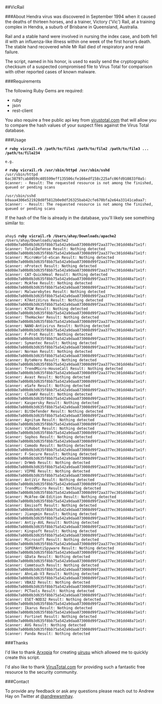 ##VicRail

###About
Hendra virus was discovered in September 1994 when it caused the deaths of thirteen horses, and a trainer, Victory ('Vic') Rail, at a training complex in Hendra, a suburb of Brisbane in Queensland, Australia.

Rail and a stable hand were involved in nursing the index case, and both fell ill with an influenza-like illness within one week of the first horse’s death. The stable hand recovered while Mr Rail died of respiratory and renal failure.

The script, named in his honor, is used to easily send the cryptographic checksum of a suspected compromised file to Virus Total for comparison with other reported cases of known malware.

###Requirements

The following Ruby Gems are required:
<ul>
<li>ruby</li>
<li>json</li>
<li>rest-client</li>
</ul>

You also require a free public api key from <a href="http://www.virustotal.com" target="_blank">virustotal.com</a> that will allow you to compare the hash values of your suspect files against the Virus Total database.

###Usage

<pre><code># <b>ruby vicrail.rb /path/to/file1 /path/to/file2 /path/to/file3 ... /path/to/file234</b>

e.g.

# <b>ruby vicrail.rb /usr/sbin/httpd /usr/sbin/sshd</b>
/usr/sbin/httpd
6ac38797cab8059c405599eff135506cfe166edf158c225afc06fd910833f0a5: Scanner: - Result: The requested resource is not among the finished, queued or pending scans

/usr/sbin/sshd
b9aaa4306e521928d8f5812b0e0df26325bab42cfe670bfa2e64a33141ca0aa7: Scanner: - Result: The requested resource is not among the finished, queued or pending scans
</code></pre>

If the hash of the file is already in the database, you'll likely see something similar to:
<pre><code>
ahay$ <b>ruby vicrail.rb /Users/ahay/Downloads/apache2</b> 
/Users/ahay/Downloads/apache2
e8d08e7a00b0b3d635f8bb75a542a9daa873008d99f2aa377ec301dd48a71e1f: Scanner: TotalDefense Result: Nothing detected
e8d08e7a00b0b3d635f8bb75a542a9daa873008d99f2aa377ec301dd48a71e1f: Scanner: MicroWorld-eScan Result: Nothing detected
e8d08e7a00b0b3d635f8bb75a542a9daa873008d99f2aa377ec301dd48a71e1f: Scanner: nProtect Result: Nothing detected
e8d08e7a00b0b3d635f8bb75a542a9daa873008d99f2aa377ec301dd48a71e1f: Scanner: CAT-QuickHeal Result: Nothing detected
e8d08e7a00b0b3d635f8bb75a542a9daa873008d99f2aa377ec301dd48a71e1f: Scanner: McAfee Result: Nothing detected
e8d08e7a00b0b3d635f8bb75a542a9daa873008d99f2aa377ec301dd48a71e1f: Scanner: Malwarebytes Result: Nothing detected
e8d08e7a00b0b3d635f8bb75a542a9daa873008d99f2aa377ec301dd48a71e1f: Scanner: K7AntiVirus Result: Nothing detected
e8d08e7a00b0b3d635f8bb75a542a9daa873008d99f2aa377ec301dd48a71e1f: Scanner: K7GW Result: Nothing detected
e8d08e7a00b0b3d635f8bb75a542a9daa873008d99f2aa377ec301dd48a71e1f: Scanner: TheHacker Result: Nothing detected
e8d08e7a00b0b3d635f8bb75a542a9daa873008d99f2aa377ec301dd48a71e1f: Scanner: NANO-Antivirus Result: Nothing detected
e8d08e7a00b0b3d635f8bb75a542a9daa873008d99f2aa377ec301dd48a71e1f: Scanner: F-Prot Result: Nothing detected
e8d08e7a00b0b3d635f8bb75a542a9daa873008d99f2aa377ec301dd48a71e1f: Scanner: Symantec Result: Nothing detected
e8d08e7a00b0b3d635f8bb75a542a9daa873008d99f2aa377ec301dd48a71e1f: Scanner: Norman Result: Nothing detected
e8d08e7a00b0b3d635f8bb75a542a9daa873008d99f2aa377ec301dd48a71e1f: Scanner: ByteHero Result: Nothing detected
e8d08e7a00b0b3d635f8bb75a542a9daa873008d99f2aa377ec301dd48a71e1f: Scanner: TrendMicro-HouseCall Result: Nothing detected
e8d08e7a00b0b3d635f8bb75a542a9daa873008d99f2aa377ec301dd48a71e1f: Scanner: Avast Result: Nothing detected
e8d08e7a00b0b3d635f8bb75a542a9daa873008d99f2aa377ec301dd48a71e1f: Scanner: eSafe Result: Nothing detected
e8d08e7a00b0b3d635f8bb75a542a9daa873008d99f2aa377ec301dd48a71e1f: Scanner: ClamAV Result: Nothing detected
e8d08e7a00b0b3d635f8bb75a542a9daa873008d99f2aa377ec301dd48a71e1f: Scanner: Kaspersky Result: Nothing detected
e8d08e7a00b0b3d635f8bb75a542a9daa873008d99f2aa377ec301dd48a71e1f: Scanner: BitDefender Result: Nothing detected
e8d08e7a00b0b3d635f8bb75a542a9daa873008d99f2aa377ec301dd48a71e1f: Scanner: Agnitum Result: Nothing detected
e8d08e7a00b0b3d635f8bb75a542a9daa873008d99f2aa377ec301dd48a71e1f: Scanner: ViRobot Result: Nothing detected
e8d08e7a00b0b3d635f8bb75a542a9daa873008d99f2aa377ec301dd48a71e1f: Scanner: Sophos Result: Nothing detected
e8d08e7a00b0b3d635f8bb75a542a9daa873008d99f2aa377ec301dd48a71e1f: Scanner: Comodo Result: Nothing detected
e8d08e7a00b0b3d635f8bb75a542a9daa873008d99f2aa377ec301dd48a71e1f: Scanner: F-Secure Result: Nothing detected
e8d08e7a00b0b3d635f8bb75a542a9daa873008d99f2aa377ec301dd48a71e1f: Scanner: DrWeb Result: Nothing detected
e8d08e7a00b0b3d635f8bb75a542a9daa873008d99f2aa377ec301dd48a71e1f: Scanner: VIPRE Result: Nothing detected
e8d08e7a00b0b3d635f8bb75a542a9daa873008d99f2aa377ec301dd48a71e1f: Scanner: AntiVir Result: Nothing detected
e8d08e7a00b0b3d635f8bb75a542a9daa873008d99f2aa377ec301dd48a71e1f: Scanner: TrendMicro Result: Nothing detected
e8d08e7a00b0b3d635f8bb75a542a9daa873008d99f2aa377ec301dd48a71e1f: Scanner: McAfee-GW-Edition Result: Nothing detected
e8d08e7a00b0b3d635f8bb75a542a9daa873008d99f2aa377ec301dd48a71e1f: Scanner: Emsisoft Result: Nothing detected
e8d08e7a00b0b3d635f8bb75a542a9daa873008d99f2aa377ec301dd48a71e1f: Scanner: Jiangmin Result: Nothing detected
e8d08e7a00b0b3d635f8bb75a542a9daa873008d99f2aa377ec301dd48a71e1f: Scanner: Antiy-AVL Result: Nothing detected
e8d08e7a00b0b3d635f8bb75a542a9daa873008d99f2aa377ec301dd48a71e1f: Scanner: Kingsoft Result: Nothing detected
e8d08e7a00b0b3d635f8bb75a542a9daa873008d99f2aa377ec301dd48a71e1f: Scanner: Microsoft Result: Nothing detected
e8d08e7a00b0b3d635f8bb75a542a9daa873008d99f2aa377ec301dd48a71e1f: Scanner: SUPERAntiSpyware Result: Nothing detected
e8d08e7a00b0b3d635f8bb75a542a9daa873008d99f2aa377ec301dd48a71e1f: Scanner: GData Result: Nothing detected
e8d08e7a00b0b3d635f8bb75a542a9daa873008d99f2aa377ec301dd48a71e1f: Scanner: Commtouch Result: Nothing detected
e8d08e7a00b0b3d635f8bb75a542a9daa873008d99f2aa377ec301dd48a71e1f: Scanner: AhnLab-V3 Result: Nothing detected
e8d08e7a00b0b3d635f8bb75a542a9daa873008d99f2aa377ec301dd48a71e1f: Scanner: VBA32 Result: Nothing detected
e8d08e7a00b0b3d635f8bb75a542a9daa873008d99f2aa377ec301dd48a71e1f: Scanner: PCTools Result: Nothing detected
e8d08e7a00b0b3d635f8bb75a542a9daa873008d99f2aa377ec301dd48a71e1f: Scanner: ESET-NOD32 Result: Nothing detected
e8d08e7a00b0b3d635f8bb75a542a9daa873008d99f2aa377ec301dd48a71e1f: Scanner: Ikarus Result: Nothing detected
e8d08e7a00b0b3d635f8bb75a542a9daa873008d99f2aa377ec301dd48a71e1f: Scanner: Fortinet Result: Nothing detected
e8d08e7a00b0b3d635f8bb75a542a9daa873008d99f2aa377ec301dd48a71e1f: Scanner: AVG Result: Nothing detected
e8d08e7a00b0b3d635f8bb75a542a9daa873008d99f2aa377ec301dd48a71e1f: Scanner: Panda Result: Nothing detected
</pre></code>

###Thanks

I'd like to thank <a href="http://www.arxopia.com/about/" target="new">Arxopia</a> for creating <a href="http://www.arxopia.com/projects/uirusu/" target="new">uirusu</a> which allowed me to quickly create this script.

I'd also like to thank <a href="http://virustotal.com" target="new">VirusTotal.com</a> for providing such a fantastic free resource to the security community.

###Contact

To provide any feedback or ask any questions please reach out to Andrew Hay on Twitter at <a href="http://twitter.com/andrewsmhay" target="new">@andrewsmhay</a>.
